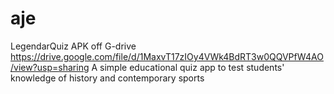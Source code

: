 # aje
LegendarQuiz APK off G-drive  https://drive.google.com/file/d/1MaxvT17zIOy4VWk4BdRT3w0QQVPfW4AO/view?usp=sharing 
A simple educational quiz app to test students' knowledge of history and contemporary sports
